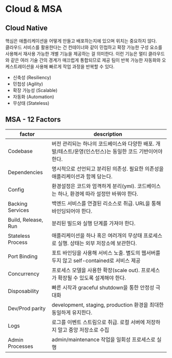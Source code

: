 # Cloud & MSA

## Cloud Native
핵심은 애플리케이션을 어떻게 만들고 배포하는지에 있으며 위치는 중요하지 않다.<br>
클라우드 서비스를 활용한다는 건 컨테이너와 같이 민첩하고 확장 가능한 구성 요소를 사용해서 재사용 가능한 개별 기능을 제공하는 걸 의미한다. 
이런 기능은 멀티 클라우드와 같은 여러 기술 간의 경계가 매끄럽게 통합되므로 제공 팀이 반복 가능한 자동화와 오케스트레이션을 사용해 빠르게 작업 과정을 반복할 수 있다.
* 신축성 (Resiliency)
* 민첩성 (Agility)
* 확장 가능성 (Scalable)
* 자동화 (Automation)
* 무상태 (Stateless)

## MSA - 12 Factors
factor | description
-------|-------------
Codebase | 버전 관리되는 하나의 코드베이스와 다양한 배포. 개발/테스트/운영(인스턴스)는 동일한 코드 기반이어야 한다.
Dependencies | 명시적으로 선언되고 분리된 의존성. 필요한 의존성을 애플리케이션과 함께 담는다.
Config | 환경설정은 코드와 엄격하게 분리(yml). 코드베이스는 하나, 환경에 따라 설정만 바꿔야 한다.
Backing Services | 백엔드 서비스를 연결된 리소스로 취급. URL을 통해 바인딩되어야 한다.
Build, Release, Run | 분리된 빌드와 실행 단계를 가져야 한다.
Stateless Process | 애플리케이션을 하나 혹은 여러개의 무상태 프로세스로 실행. 상태는 외부 저장소에 보관한다.
Port Binding | 포트 바인딩을 사용해 서비스 노출. 별도의 웹서버를 두지 않고 self-contained로 서비스 제공
Concurrency | 프로세스 모델을 사용한 확장(scale out). 프로세스가 확장될 수 있도록 설계해야 한다.
Disposability | 빠른 시작과 graceful shutdown을 통한 안정성 극대화
Dev/Prod parity | development, staging, production 환경을 최대한 동일하게 유지한다.
Logs | 로그를 이벤트 스트림으로 취급. 로컬 서버에 저장하지 말고 중앙 저장소로 수집
Admin Processes | admin/maintenance 작업을 일회성 프로세스로 실행
